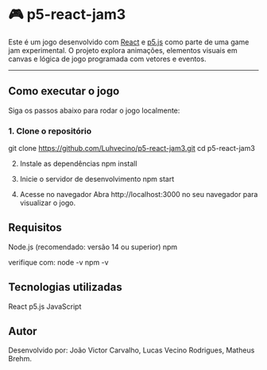 # 🎮 p5-react-jam3

Este é um jogo desenvolvido com [React](https://reactjs.org/) e [p5.js](https://p5js.org/) como parte de uma game jam experimental. O projeto explora animações, elementos visuais em canvas e lógica de jogo programada com vetores e eventos.

---

## Como executar o jogo

Siga os passos abaixo para rodar o jogo localmente:

### 1. Clone o repositório
git clone https://github.com/Luhvecino/p5-react-jam3.git
cd p5-react-jam3

2. Instale as dependências
npm install

3. Inicie o servidor de desenvolvimento
npm start

5. Acesse no navegador
Abra http://localhost:3000 no seu navegador para visualizar o jogo.

## Requisitos
Node.js (recomendado: versão 14 ou superior)
npm

verifique com:
node -v
npm -v

## Tecnologias utilizadas
React
p5.js
JavaScript

## Autor
Desenvolvido por:
João Victor Carvalho,
Lucas Vecino Rodrigues,
Matheus Brehm.
